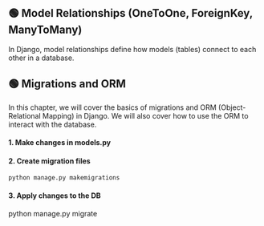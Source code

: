 ## 🟢 Model Relationships (OneToOne, ForeignKey, ManyToMany)
In Django, model relationships define how models (tables) connect to each other in a database.


## 🟢 Migrations and ORM
In this chapter, we will cover the basics of migrations and ORM (Object-Relational Mapping)
in Django. We will also cover how to use the ORM to interact with the database.
#### 1. Make changes in models.py
#### 2. Create migration files
```
python manage.py makemigrations
```
#### 3. Apply changes to the DB
python manage.py migrate
